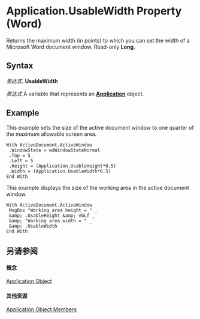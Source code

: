 
# Application.UsableWidth Property (Word)

Returns the maximum width (in points) to which you can set the width of a Microsoft Word document window. Read-only  **Long**.


## Syntax

 _表达式_. **UsableWidth**

 _表达式_ A variable that represents an **[Application](d1cf6f8f-4e88-bf01-93b4-90a83f79cb44.md)** object.


## Example

This example sets the size of the active document window to one quarter of the maximum allowable screen area.


```
With ActiveDocument.ActiveWindow 
 .WindowState = wdWindowStateNormal 
 .Top = 5 
 .Left = 5 
 .Height = (Application.UsableHeight*0.5) 
 .Width = (Application.UsableWidth*0.5) 
End With
```

This example displays the size of the working area in the active document window.




```
With ActiveDocument.ActiveWindow 
 MsgBox "Working area height = " _ 
 &amp; .UsableHeight &amp; vbLf _ 
 &amp; "Working area width = " _ 
 &amp; .UsableWidth 
End With
```


## 另请参阅


#### 概念


[Application Object](d1cf6f8f-4e88-bf01-93b4-90a83f79cb44.md)
#### 其他资源


[Application Object Members](http://msdn.microsoft.com/library/71669f1e-65f1-b0f1-b67d-355dfdbebe50%28Office.15%29.aspx)